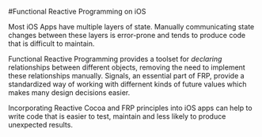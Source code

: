 #Functional Reactive Programming on iOS

Most iOS Apps have multiple layers of state. Manually communicating state changes between these layers is error-prone and tends to produce code that is difficult to maintain.

Functional Reactive Programming provides a toolset for *declaring* relationships between different objects, removing the need to implement these relationships manually. Signals, an essential part of FRP, provide a standardized way of working with differnent kinds of future values which makes many design decisions easier.

Incorporating Reactive Cocoa and FRP principles into iOS apps can help to write code that is easier to test, maintain and less likely to produce unexpected results.
